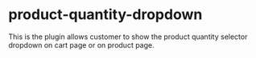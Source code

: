 # product-quantity-dropdown
This is the plugin allows customer to show the product quantity selector dropdown on cart page or on product page.
